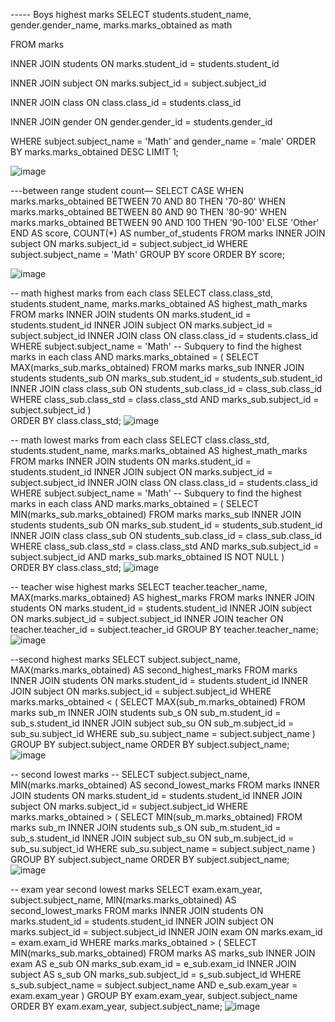 ----- Boys highest marks
SELECT students.student_name, gender.gender_name, marks.marks_obtained  as math

FROM marks

INNER JOIN students ON marks.student_id = students.student_id

INNER JOIN subject ON marks.subject_id = subject.subject_id

INNER JOIN class ON class.class_id = students.class_id

INNER JOIN gender ON gender.gender_id = students.gender_id

WHERE 
subject.subject_name = 'Math' and  gender_name = 'male'
ORDER BY
    marks.marks_obtained DESC
LIMIT 1;

![image](https://github.com/user-attachments/assets/ba8bc303-61db-411f-8f74-226d4cbeb11a)

---between range student count—
SELECT
    CASE 
        WHEN marks.marks_obtained BETWEEN 70 AND 80 THEN '70-80'
        WHEN marks.marks_obtained BETWEEN 80 AND 90 THEN '80-90'
        WHEN marks.marks_obtained BETWEEN 90 AND 100 THEN '90-100'
        ELSE 'Other'
    END AS score,
    COUNT(*) AS number_of_students
FROM
    marks
INNER JOIN
    subject ON marks.subject_id = subject.subject_id
WHERE
    subject.subject_name = 'Math'
GROUP BY
    score
ORDER BY
    score;

![image](https://github.com/user-attachments/assets/96823cff-be29-475b-ba74-bf4b770c14d6)
 
-- math highest marks from each class
SELECT 
    class.class_std,
    students.student_name,
    marks.marks_obtained AS highest_math_marks
FROM 
    marks
INNER JOIN 
    students ON marks.student_id = students.student_id
INNER JOIN 
    subject ON marks.subject_id = subject.subject_id
INNER JOIN 
    class ON class.class_id = students.class_id
WHERE 
    subject.subject_name = 'Math' 
    -- Subquery to find the highest marks in each class
    AND marks.marks_obtained = (
        SELECT 
            MAX(marks_sub.marks_obtained) 
        FROM 
            marks marks_sub
        INNER JOIN 
            students students_sub ON marks_sub.student_id = students_sub.student_id
        INNER JOIN 
            class class_sub ON students_sub.class_id = class_sub.class_id
        WHERE 
            class_sub.class_std = class.class_std 
            AND marks_sub.subject_id = subject.subject_id
    )    
ORDER BY 
    class.class_std;
![image](https://github.com/user-attachments/assets/1888dfba-f466-4b91-9a32-65938ee20fd6)

-- math lowest marks from each class
SELECT 
    class.class_std,
    students.student_name,
    marks.marks_obtained AS highest_math_marks
FROM 
    marks
INNER JOIN 
    students ON marks.student_id = students.student_id
INNER JOIN 
    subject ON marks.subject_id = subject.subject_id
INNER JOIN 
    class ON class.class_id = students.class_id
WHERE 
    subject.subject_name = 'Math' 
    -- Subquery to find the highest marks in each class
    AND marks.marks_obtained = (
        SELECT 
            MIN(marks_sub.marks_obtained) 
        FROM 
            marks marks_sub
        INNER JOIN 
            students students_sub ON marks_sub.student_id = students_sub.student_id
        INNER JOIN 
            class class_sub ON students_sub.class_id = class_sub.class_id
        WHERE 
            class_sub.class_std = class.class_std 
            AND marks_sub.subject_id = subject.subject_id
            AND marks_sub.marks_obtained IS NOT NULL
    )    
ORDER BY 
    class.class_std;
![image](https://github.com/user-attachments/assets/67ab64ac-c542-412c-8edc-1d8359bc1a2c)

-- teacher wise highest marks 
SELECT 
    teacher.teacher_name,
    MAX(marks.marks_obtained) AS highest_marks
FROM 
    marks
INNER JOIN 
    students ON marks.student_id = students.student_id
INNER JOIN 
    subject ON marks.subject_id = subject.subject_id
INNER JOIN 
    teacher ON teacher.teacher_id = subject.teacher_id
GROUP BY 
    teacher.teacher_name;
![image](https://github.com/user-attachments/assets/38ecb5e5-1411-4797-8fa4-dd63395db728)

--second highest marks
SELECT
    subject.subject_name,
    MAX(marks.marks_obtained) AS second_highest_marks
FROM
    marks
INNER JOIN
    students ON marks.student_id = students.student_id
INNER JOIN
    subject ON marks.subject_id = subject.subject_id
WHERE
    marks.marks_obtained < (
        SELECT MAX(sub_m.marks_obtained)
        FROM marks sub_m
        INNER JOIN students sub_s ON sub_m.student_id = sub_s.student_id
        INNER JOIN subject sub_su ON sub_m.subject_id = sub_su.subject_id
        WHERE sub_su.subject_name = subject.subject_name
    )
GROUP BY
    subject.subject_name
ORDER BY
    subject.subject_name;
![image](https://github.com/user-attachments/assets/0f9d3c7f-849b-4266-853b-f645d7ffdfcd)

-- second  lowest marks --
SELECT 
    subject.subject_name,
    MIN(marks.marks_obtained) AS second_lowest_marks
FROM 
    marks
INNER JOIN 
    students ON marks.student_id = students.student_id
INNER JOIN 
    subject ON marks.subject_id = subject.subject_id
WHERE 
    marks.marks_obtained > (
        SELECT MIN(sub_m.marks_obtained)
        FROM marks sub_m
        INNER JOIN students sub_s ON sub_m.student_id = sub_s.student_id
        INNER JOIN subject sub_su ON sub_m.subject_id = sub_su.subject_id
        WHERE sub_su.subject_name = subject.subject_name
    )
GROUP BY 
    subject.subject_name
ORDER BY 
    subject.subject_name;
![image](https://github.com/user-attachments/assets/3fefe201-4b58-4399-b60f-501ea31c9fa5)

-- exam year second lowest marks 
SELECT
    exam.exam_year,
    subject.subject_name,
    MIN(marks.marks_obtained) AS second_lowest_marks
FROM
    marks
INNER JOIN
    students ON marks.student_id = students.student_id
INNER JOIN
    subject ON marks.subject_id = subject.subject_id
INNER JOIN
    exam ON marks.exam_id = exam.exam_id
WHERE
    marks.marks_obtained > (
        SELECT MIN(marks_sub.marks_obtained)
        FROM marks AS marks_sub
        INNER JOIN exam AS e_sub ON marks_sub.exam_id = e_sub.exam_id
        INNER JOIN subject AS s_sub ON marks_sub.subject_id = s_sub.subject_id
        WHERE s_sub.subject_name = subject.subject_name
          AND e_sub.exam_year = exam.exam_year
    )
GROUP BY
    exam.exam_year,
    subject.subject_name
ORDER BY
    exam.exam_year,
    subject.subject_name;
![image](https://github.com/user-attachments/assets/91cb4aeb-7882-4d26-8107-e18672878f48)






